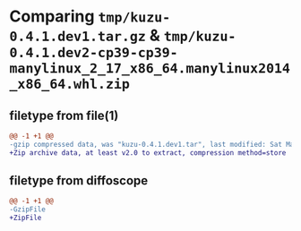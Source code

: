# Comparing `tmp/kuzu-0.4.1.dev1.tar.gz` & `tmp/kuzu-0.4.1.dev2-cp39-cp39-manylinux_2_17_x86_64.manylinux2014_x86_64.whl.zip`

## filetype from file(1)

```diff
@@ -1 +1 @@
-gzip compressed data, was "kuzu-0.4.1.dev1.tar", last modified: Sat May  4 08:04:03 2024, max compression
+Zip archive data, at least v2.0 to extract, compression method=store
```

## filetype from diffoscope

```diff
@@ -1 +1 @@
-GzipFile
+ZipFile
```

